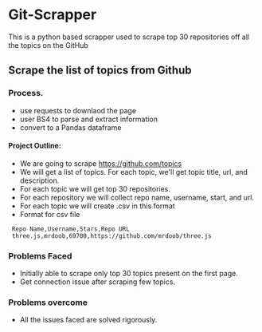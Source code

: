 # Git-Scrapper
This is a python based scrapper used to scrape top 30 repositories off all the topics on the GitHub

## Scrape the list of topics from Github

### Process.

- use requests to downlaod the page
- user BS4 to parse and extract information
- convert to a Pandas dataframe

#### Project Outline:
- We are going to scrape https://github.com/topics
- We will get a list of topics. For each topic, we'll get topic title, url, and description.
- For each topic we will get top 30 repositories.
- For each repository we will collect repo name, username, start, and url.
- For each topic we will create .csv in this format
- Format for csv file
```
 Repo Name,Username,Stars,Repo URL
 three.js,mrdoob,69700,https://github.com/mrdoob/three.js
```

### Problems Faced
- Initially able to scrape only top 30 topics present on the first page.
- Get connection issue after scraping few topics.

### Problems overcome
- All the issues faced are solved rigorously.
